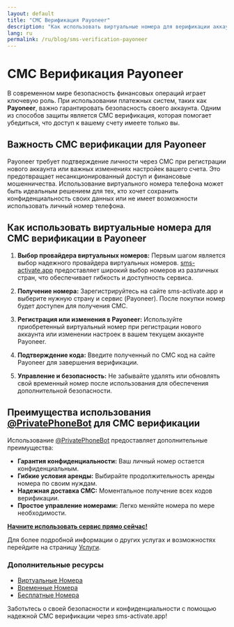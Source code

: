 ```yaml
---
layout: default
title: "СМС Верификация Payoneer"
description: "Как использовать виртуальные номера для верификации аккаунта Payoneer"
lang: ru
permalink: /ru/blog/sms-verification-payoneer
---
```


# СМС Верификация Payoneer

В современном мире безопасность финансовых операций играет ключевую роль. При использовании платежных систем, таких как **Payoneer**, важно гарантировать безопасность своего аккаунта. Одним из способов защиты является СМС верификация, которая помогает убедиться, что доступ к вашему счету имеете только вы.

## Важность СМС верификации для Payoneer

Payoneer требует подтверждение личности через СМС при регистрации нового аккаунта или важных изменениях настройек вашего счета. Это предотвращает несанкционированный доступ и финансовые мошенничества. Использование виртуального номера телефона может быть идеальным решением для тех, кто хочет сохранить конфиденциальность своих данных или не имеет возможности использовать личный номер телефона.

## Как использовать виртуальные номера для СМС верификации в Payoneer

1. **Выбор провайдера виртуальных номеров:** Первым шагом является выбор надежного провайдера виртуальных номеров. [sms-activate.app](https://sms-activate.app) предоставляет широкий выбор номеров из различных стран, что обеспечивает гибкость и доступность сервиса.

2. **Получение номера:** Зарегистрируйтесь на сайте sms-activate.app и выберите нужную страну и сервис (Payoneer). После покупки номер будет доступен для получения СМС.

3. **Регистрация или изменения в Payoneer:** Используйте приобретенный виртуальный номер при регистрации нового аккаунта или изменении настроек в вашем текущем аккаунте Payoneer.

4. **Подтверждение кода:** Введите полученный по СМС код на сайте Payoneer для завершения верификации.

5. **Управление и безопасность:** Не забывайте удалять или обновлять свой временный номер после использования для обеспечения дополнительной безопасности.

## Преимущества использования [@PrivatePhoneBot](https://t.me/PrivatePhoneBot) для СМС верификации

Использование [@PrivatePhoneBot](https://t.me/PrivatePhoneBot) предоставляет дополнительные преимущества:

- **Гарантия конфиденциальности:** Ваш личный номер остается конфиденциальным.
- **Гибкие условия аренды:** Выбирайте продолжительность аренды номера по своим нуждам.
- **Надежная доставка СМС:** Моментальное получение всех кодов верификации.
- **Простое управление номерами:** Легко меняйте номера по мере необходимости.

**[Начните использовать сервис прямо сейчас!](https://sms-activate.app/get-started)**

Для более подробной информации о других услугах и возможностях перейдите на страницу [Услуги](/ru/services).

### Дополнительные ресурсы

- [Виртуальные Номера](/ru/virtual-phone-numbers)
- [Временные Номера](/ru/temporary-phone-numbers)
- [Бесплатные Номера](/ru/free-phone-numbers)

Заботьтесь о своей безопасности и конфиденциальности с помощью надежной СМС верификации через sms-activate.app!